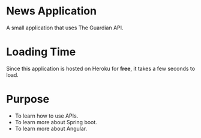 # News Application
A small application that uses The Guardian API.
# Loading Time
Since this application is hosted on Heroku for <strong>free</strong>, it takes a few seconds to load.
# Purpose
<ul>
  <li> To learn how to use APIs.</li>
  <li> To learn more about Spring boot.</li>
  <li> To learn more about Angular.</li>
</ul>
